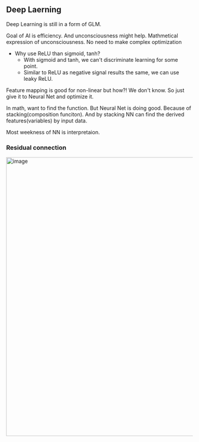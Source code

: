## Deep Laerning

Deep Learning is still in a form of GLM.

Goal of AI is efficiency. And unconsciousness might help.
Mathmetical expression of unconsciousness. No need to make complex optimization

- Why use ReLU than sigmoid, tanh?
    - With sigmoid and tanh, we can't discriminate learning for some point.
    - Similar to ReLU as negative signal results the same, we can use leaky ReLU.

Feature mapping is good for non-linear but how?!
We don't know. So just give it to Neural Net and optimize it.

In math, want to find the function. But Neural Net is doing good. Because of stacking(composition funciton). And by stacking NN can find the derived features(variables) by input data.

Most weekness of NN is interpretaion.

### Residual connection
 
<img width="751" alt="image" src="https://github.com/user-attachments/assets/e2979f16-f363-4019-ad51-51aa7cab2e4f">

